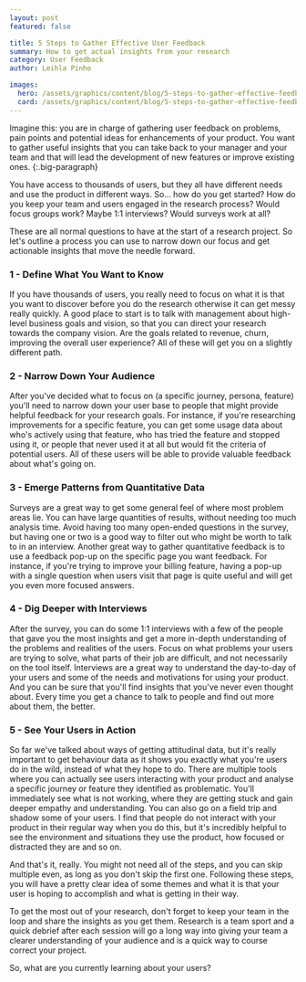```yaml
---
layout: post
featured: false

title: 5 Steps to Gather Effective User Feedback
summary: How to get actual insights from your research
category: User Feedback
author: Leihla Pinho

images:
  hero: /assets/graphics/content/blog/5-steps-to-gather-effective-feedback.png
  card: /assets/graphics/content/blog/5-steps-to-gather-effective-feedback.png
---
```


Imagine this: you are in charge of gathering user feedback on problems, pain points and potential ideas for enhancements of your product. You want to gather useful insights that you can take back to your manager and your team and that will lead the development of new features or improve existing ones.
{:.big-paragraph}

You have access to thousands of users, but they all have different needs and use the product in different ways. So... how do you get started? How do you keep your team and users engaged in the research process? Would focus groups work? Maybe 1:1 interviews? Would surveys work at all?

These are all normal questions to have at the start of a research project. So let's outline a process you can use to narrow down our focus and get actionable insights that move the needle forward.

### 1 - Define What You Want to Know

If you have thousands of users, you really need to focus on what it is that you want to discover before you do the research otherwise it can get messy really quickly. A good place to start is to talk with management about high-level business goals and vision, so that you can direct your research towards the company vision. Are the goals related to revenue, churn, improving the overall user experience? All of these will get you on a slightly different path.

### 2 - Narrow Down Your Audience

After you've decided what to focus on (a specific journey, persona, feature) you'll need to narrow down your user base to people that might provide helpful feedback for your research goals. For instance, if you're researching improvements for a specific feature, you can get some usage data about who's actively using that feature, who has tried the feature and stopped using it, or people that never used it at all but would fit the criteria of potential users. All of these users will be able to provide valuable feedback about what's going on.

### 3 - Emerge Patterns from Quantitative Data

Surveys are a great way to get some general feel of where most problem areas lie. You can have large quantities of results, without needing too much analysis time. Avoid having too many open-ended questions in the survey, but having one or two is a good way to filter out who might be worth to talk to in an interview. Another great way to gather quantitative feedback is to use a feedback pop-up on the specific page you want feedback. For instance, if you're trying to improve your billing feature, having a pop-up with a single question when users visit that page is quite useful and will get you even more focused answers.

### 4 - Dig Deeper with Interviews

After the survey, you can do some 1:1 interviews with a few of the people that gave you the most insights and get a more in-depth understanding of the problems and realities of the users. Focus on what problems your users are trying to solve, what parts of their job are difficult, and not necessarily on the tool itself. Interviews are a great way to understand the day-to-day of your users and some of the needs and motivations for using your product. And you can be sure that you'll find insights that you've never even thought about. Every time you get a chance to talk to people and find out more about them, the better.

### 5 - See Your Users in Action

So far we've talked about ways of getting attitudinal data, but it's really important to get behaviour data as it shows you exactly what you're users do in the wild, instead of what they hope to do. There are multiple tools where you can actually see users interacting with your product and analyse a specific journey or feature they identified as problematic. You'll immediately see what is not working, where they are getting stuck and gain deeper empathy and understanding. You can also go on a field trip and shadow some of your users. I find that people do not interact with your product in their regular way when you do this, but it's incredibly helpful to see the environment and situations they use the product, how focused or distracted they are and so on.

And that's it, really. You might not need all of the steps, and you can skip multiple even, as long as you don't skip the first one. Following these steps, you will have a pretty clear idea of some themes and what it is that your user is hoping to accomplish and what is getting in their way. 

To get the most out of your research, don't forget to keep your team in the loop and share the insights as you get them. Research is a team sport and a quick debrief after each session will go a long way into giving your team a clearer understanding of your audience and is a quick way to course correct your project. 

So, what are you currently learning about your users?